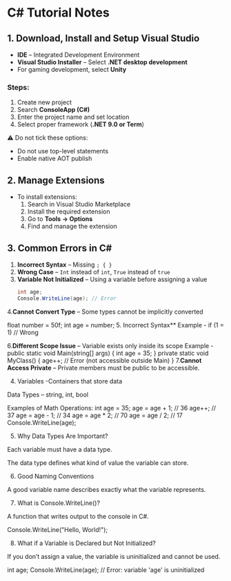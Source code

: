 # C# Tutorial Notes

## 1. Download, Install and Setup Visual Studio
- **IDE** – Integrated Development Environment  
- **Visual Studio Installer** – Select **.NET desktop development**  
- For gaming development, select **Unity**  

### Steps:
1. Create new project  
2. Search **ConsoleApp (C#)**  
3. Enter the project name and set location  
4. Select proper framework (**.NET 9.0 or Term**)  

⚠️ Do not tick these options:  
- Do not use top-level statements  
- Enable native AOT publish  

## 2. Manage Extensions
- To install extensions:  
  1. Search in Visual Studio Marketplace  
  2. Install the required extension  
  3. Go to **Tools → Options**  
  4. Find and manage the extension  

## 3. Common Errors in C#
1. **Incorrect Syntax** – Missing `; { }`  
2. **Wrong Case** – `Int` instead of `int`, `True` instead of `true`  
3. **Variable Not Initialized** – Using a variable before assigning a value  
   ```csharp
   int age;
   Console.WriteLine(age); // Error
4.**Cannot Convert Type** – Some types cannot be implicitly converted

float number = 50f;
int age = number; 
5. Incorrect Syntax** 
Example -
if (1 = 1) // Wrong

6.**Different Scope Issue** – Variable exists only inside its scope
Example -
public static void Main(string[] args) {
    int age = 35;
}
private static void MyClass() {
    age++; // Error (not accessible outside Main)
}
7.**Cannot Access Private** – Private members must be public to be accessible.

4. Variables -Containers that store data

Data Types – string, int, bool

Examples of Math Operations:
int age = 35;
age = age + 1;   // 36
age++;           // 37
age = age - 1;   // 34
age = age * 2;   // 70
age = age / 2;   // 17
Console.WriteLine(age);

5. Why Data Types Are Important?

Each variable must have a data type.

The data type defines what kind of value the variable can store.

6. Good Naming Conventions

A good variable name describes exactly what the variable represents.

7. What is Console.WriteLine()?

A function that writes output to the console in C#.

Console.WriteLine("Hello, World!");

8. What if a Variable is Declared but Not Initialized?

If you don’t assign a value, the variable is uninitialized and cannot be used.

int age;
Console.WriteLine(age); // Error: variable 'age' is uninitialized
